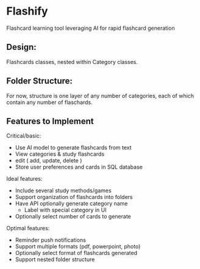 # Flashify
Flashcard learning tool leveraging AI for rapid flashcard generation


## Design:

Flashcards classes, nested within Category classes. 



## Folder Structure:
For now, structure is one layer of any number of categories, each of which contain any number of flaschards. 

## Features to Implement

Critical/basic: 

* Use AI model to generate flashcards from text
* View categories & study flashcards 
* edit ( add, update, delete )
* Store user preferences and cards in SQL database


Ideal features:
* Include several study methods/games
* Support organization of flashcards into folders
* Have API optionally generate category name
  - Label with special category in UI
* Optionally select number of cards to generate

Optimal features: 
* Reminder push notifications
* Support multiple formats (pdf, powerpoint, photo)
* Optionally select format of flashcards generated
* Support nested folder structure
